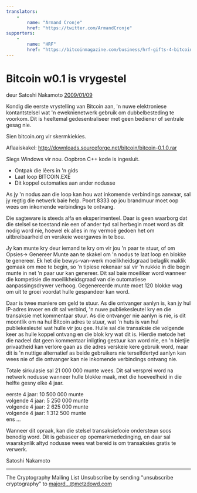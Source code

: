 ```yaml
---
translators: 
    - 
        name: "Armand Cronje"
        href: "https://twitter.com/ArmandCronje"
supporters: 
    - 
        name: "HRF"
        href: "https://bitcoinmagazine.com/business/hrf-gifts-4-bitcoin-to-bitcoin-projects"
---
```

# Bitcoin w0.1 is vrygestel

deur Satoshi Nakamoto [2009/01/09](https://web.archive.org/web/20190604064539/https://www.mail-archive.com/cryptography@metzdowd.com/msg10142.html)

<LanguageDropdown/>

Kondig die eerste vrystelling van Bitcoin aan, 'n nuwe elektroniese kontantstelsel wat 'n eweknienetwerk gebruik om dubbelbesteding te voorkom. Dit is heeltemal gedesentraliseer met geen bediener of sentrale gesag nie.


Sien bitcoin.org vir skermkiekies.

Aflaaiskakel:
http://downloads.sourceforge.net/bitcoin/bitcoin-0.1.0.rar

Slegs Windows vir nou. Oopbron C++ kode is ingesluit.

- Ontpak die lêers in 'n gids
- Laat loop BITCOIN.EXE
- Dit koppel outomaties aan ander nodusse

As jy 'n nodus aan die loop kan hou wat inkomende verbindings aanvaar, sal jy regtig die netwerk baie help. Poort 8333 op jou
brandmuur moet oop wees om inkomende verbindings te ontvang.

Die sagteware is steeds alfa en eksperimenteel. Daar is geen waarborg dat
die stelsel se toestand nie een of ander tyd sal herbegin moet word as dit nodig word nie, hoewel ek alles in my vermoë gedoen het om uitbreibaarheid en verskeie weergawes in te bou.

Jy kan munte kry deur iemand te kry om vir jou 'n paar te stuur, of om
Opsies-> Genereer Munte aan te skakel om 'n nodus te laat loop en blokke te genereer. Ek het
die bewys-van-werk moeilikheidsgraad belaglik maklik gemaak om mee te begin, so 'n tipiese rekenaar sal vir 'n rukkie in die begin munte in net 'n paar uur kan genereer. Dit sal baie moeiliker word wanneer die
kompetisie die moeilikheidsgraad van die outomatiese aanpassingsdrywer verhoog.
Gegenereerde munte moet 120 blokke wag om uit te groei voordat hulle gespandeer kan word.

Daar is twee maniere om geld te stuur. As die ontvanger aanlyn is, kan jy hul IP-adres invoer en dit sal verbind, 'n nuwe publiekesleutel kry en die transaksie met kommentaar stuur. As die ontvanger nie aanlyn is nie, is dit moontlik om na hul Bitcoin adres te stuur, wat 'n huts is van hul publiekesleutel wat hulle vir jou gee. Hulle sal
die transaksie die volgende keer as hulle koppel ontvang en die blok kry wat dit is. Hierdie metode het die nadeel dat geen kommentaar inligting
gestuur kan word nie, en 'n bietjie privaatheid kan verlore gaan as die adres verskeie kere gebruik word, maar dit is 'n nuttige alternatief as beide gebruikers nie terselfdertyd aanlyn kan wees nie of die ontvanger kan nie inkomende verbindings ontvang nie.

Totale sirkulasie sal 21 000 000 munte wees. Dit sal versprei word
na netwerk nodusse wanneer hulle blokke maak, met die hoeveelheid in die helfte gesny
elke 4 jaar.

eerste 4 jaar: 10 500 000 munte  
volgende 4 jaar: 5 250 000 munte  
volgende 4 jaar: 2 625 000 munte  
volgende 4 jaar: 1 312 500 munte  
ens ...

Wanneer dit opraak, kan die stelsel transaksiefooie ondersteun soos
benodig word. Dit is gebaseer op opemarkmededinging, en daar sal
waarskynlik altyd nodusse wees wat bereid is om transaksies gratis te verwerk.

Satoshi Nakamoto

---------------------------------------------------------------------
The Cryptography Mailing List
Unsubscribe by sending "unsubscribe cryptography" to majord...@metzdowd.com

